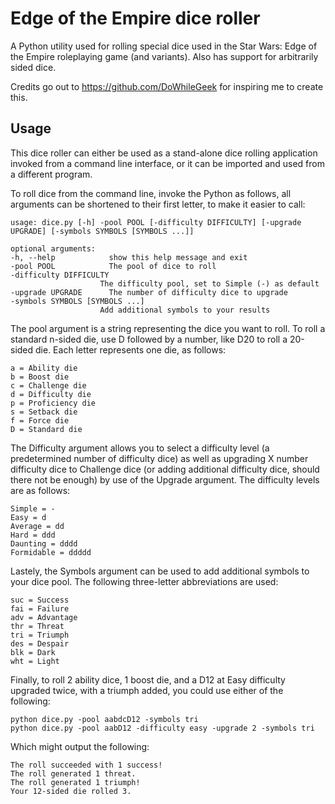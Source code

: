 Edge of the Empire dice roller
==============================

A Python utility used for rolling special dice used in the Star Wars: Edge of the Empire roleplaying game (and variants). Also has support for arbitrarily sided dice.

Credits go out to https://github.com/DoWhileGeek for inspiring me to create this.

Usage
-----

This dice roller can either be used as a stand-alone dice rolling application invoked from a command line interface, or it can be imported and used from a different program.

To roll dice from the command line, invoke the Python as follows, all arguments can be shortened to their first letter, to make it easier to call:

	usage: dice.py [-h] -pool POOL [-difficulty DIFFICULTY] [-upgrade UPGRADE] [-symbols SYMBOLS [SYMBOLS ...]]

	optional arguments:
  	-h, --help            show this help message and exit
	-pool POOL            The pool of dice to roll
	-difficulty DIFFICULTY
	                    The difficulty pool, set to Simple (-) as default
	-upgrade UPGRADE      The number of difficulty dice to upgrade
	-symbols SYMBOLS [SYMBOLS ...]
                        Add additional symbols to your results

The pool argument is a string representing the dice you want to roll. To roll a standard n-sided die, use D followed by a number, like D20 to roll a 20-sided die. Each letter represents one die, as follows:

	a = Ability die
	b = Boost die
	c = Challenge die
	d = Difficulty die
	p = Proficiency die
	s = Setback die
	f = Force die
	D = Standard die

The Difficulty argument allows you to select a difficulty level (a predetermined number of difficulty dice) as well as upgrading X number difficulty dice to Challenge dice (or adding additional difficulty dice, should there not be enough) by use of the Upgrade argument. The difficulty levels are as follows:

	Simple = -
    Easy = d
    Average = dd
    Hard = ddd
    Daunting = dddd
    Formidable = ddddd

Lastely, the Symbols argument can be used to add additional symbols to your dice pool. The following three-letter abbreviations are used: 
   
    suc = Success
    fai = Failure
    adv = Advantage
    thr = Threat
    tri = Triumph
    des = Despair
    blk = Dark
    wht = Light

Finally, to roll 2 ability dice, 1 boost die, and a D12 at Easy difficulty upgraded twice, with a triumph added, you could use either of the following:

	python dice.py -pool aabdcD12 -symbols tri
	python dice.py -pool aabD12 -difficulty easy -upgrade 2 -symbols tri

Which might output the following:

	The roll succeeded with 1 success!
	The roll generated 1 threat.
	The roll generated 1 triumph!
	Your 12-sided die rolled 3.
